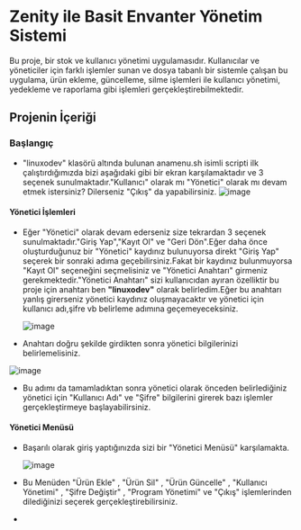 # Zenity ile Basit Envanter Yönetim Sistemi
Bu proje, bir stok ve kullanıcı yönetimi uygulamasıdır. Kullanıcılar ve yöneticiler için farklı işlemler sunan ve dosya tabanlı bir sistemle çalışan bu uygulama, ürün ekleme, güncelleme, silme işlemleri ile kullanıcı yönetimi, yedekleme ve raporlama gibi işlemleri gerçekleştirebilmektedir.
## Projenin İçeriği
### Başlangıç
* "linuxodev" klasörü altında bulunan anamenu.sh isimli scripti ilk çalıştırdığımızda bizi aşağıdaki gibi bir ekran karşılamaktadır ve 3 seçenek sunulmaktadır."Kullanıcı" olarak mı "Yönetici" olarak mı devam etmek istersiniz? Dilerseniz "Çıkış" da yapabilirsiniz.
  ![image](https://github.com/user-attachments/assets/a0f6e536-064e-412c-ab36-400609e07a73)
#### Yönetici İşlemleri
* Eğer "Yönetici" olarak devam ederseniz size tekrardan 3 seçenek sunulmaktadır."Giriş Yap","Kayıt Ol" ve "Geri Dön".Eğer daha önce oluşturduğunuz bir "Yönetici" kaydınız bulunuyorsa direkt "Giriş Yap" seçerek bir sonraki adıma geçebilirsiniz.Fakat bir kaydınız bulunmuyorsa "Kayıt Ol" seçeneğini seçmelisiniz ve "Yönetici Anahtarı" girmeniz gerekmektedir."Yönetici Anahtarı" sizi kullanıcıdan ayıran özelliktir bu proje için anahtarı ben <b>"linuxodev"</b> olarak belirledim.Eğer bu anahtarı yanlış girerseniz yönetici kaydınız oluşmayacaktır ve yönetici için kullanıcı adı,şifre vb belirleme adımına geçemeyeceksiniz.
  
  ![image](https://github.com/user-attachments/assets/f8cb4673-0f5f-4b2f-8a36-ddc5b10bd5f6)
  
* Anahtarı doğru şekilde girdikten sonra yönetici bilgilerinizi belirlemelisiniz.

![image](https://github.com/user-attachments/assets/8b80a0d5-f63f-4d06-9819-0016e4f70041)

* Bu adımı da tamamladıktan sonra yönetici olarak önceden belirlediğiniz yönetici için "Kullanıcı Adı" ve "Şifre" bilgilerini girerek bazı işlemler gerçekleştirmeye başlayabilirsiniz.
#### Yönetici Menüsü 
* Başarılı olarak giriş yaptığınızda sizi bir "Yönetici Menüsü" karşılamakta.
  
  ![image](https://github.com/user-attachments/assets/51da0e47-5037-441f-b1d7-22f6d72eee28)

* Bu Menüden "Ürün Ekle" , "Ürün Sil" , "Ürün Güncelle" , "Kullanıcı Yönetimi" , "Şifre Değiştir" , "Program Yönetimi" ve "Çıkış" işlemlerinden dilediğinizi seçerek gerçekleştirebilirsiniz.
* 












